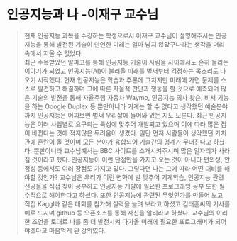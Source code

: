인공지능과 나 -이재구 교수님
=====================

> 현재 인공지능 과목을 수강하는 학생으로서 이재구 교수님이 설명해주시는 인공지능을 통해 발전된 기술이 만연한 미래는 얼마 남지 않았구나라는 생각을 머리 속에서 지울 수 없었다. <br/>
최근 주목받았던 알파고를 통해 인공지능 기술이 사람들 사이에서도 흔히 들리는 이야기가 되었고 인공지능(AI)이 불러올 미래를 벌써부터 걱정하는 목소리도 나오기 시작했다. 
현재 인공지능은 학습과 추론에 그치지만 미래에 가면 문제를 스스로 발견하고 해결하며 그에 따른 자율적 판단과 행동을 할 것으로 예측되며 많은 기술의 발전을 통해 자율주행 자동차 Waymo, 인공지능 의사 왓슨, 비서 기능을 하는 Google Duplex 등 뿐만아니라 기계는 할 수 없다고 생각했던 예술분야까지 인공지능은 어찌보면 벌써 우리삶에 들어와 있는 지도 모른다. 
최근 인공지능은 여러 사업별로 요구되는 특성에 맞추어 개발되고 있으며 이에 따라 많은 점이 바뀐다는 것에 적지않은 두려움이 생겼다. 
일단 먼저 사람들이 생각했던 가치관에 혼란이 올 것이며 모든 분야가 융합되어 기술간의 경계가 무너진다고 하셨다. 
뿐만아니라 교수님꼐서는 BBC 사이트를 소개시켜주시며 많은 일자리가 사라질 것이라고 했다. 인공지능이 이런 단점만을 가지고 오는 것이 아니라 편의성, 안정성 등에서도 여러 장점도 가지고 있다. 
그렇다면 나는 그에 따라 어떤 대비를 해야할 것인가? 교수님은 우리가 이런 변화에 발 맞추어 기계학습, 인공지능 관련 전공들을 직접 찾아 공부하고 인공지능 개발에 필요한 프로그래밍 공부 또한 필수적으로 해야한다고 하셨다. 
또한 인공지능에 관련된 무엇인가를 만들어 보고 직접 Kaggl과 같은 대회를 참가해 실력을 늘려 보라고 하셨고 김태훈씨의 기사를 예로 드시며 github 등 오픈소스를 통해 자신을 알리라고 하셨다. 교수님의 이러한 조언을 토대로 나를 좀 더 발전시켜 다가올 미래에 필요한 프로그래머가 되어야겠다고 마음먹게 된 강의였다. 

